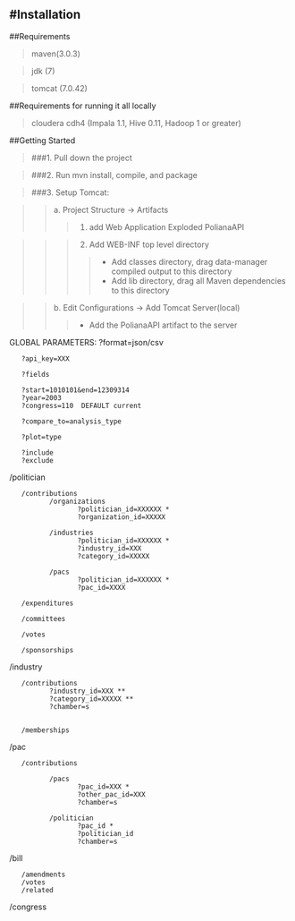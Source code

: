 #Installation
---
##Requirements
> maven(3.0.3)

> jdk (7)

> tomcat (7.0.42)

##Requirements for running it all locally
> cloudera cdh4 (Impala 1.1, Hive 0.11, Hadoop 1 or greater)



##Getting Started
>###1. Pull down the project

>###2. Run mvn install, compile, and package

>###3. Setup Tomcat:

>>a. Project Structure -> Artifacts 
>>>1. add Web Application Exploded PolianaAPI

>>>2. Add WEB-INF top level directory
>>>>* Add classes directory, drag data-manager compiled output to this directory
>>>>* Add lib directory, drag all Maven dependencies to this directory

>>b. Edit Configurations -> Add Tomcat Server(local)
>>>* Add the PolianaAPI artifact to the server


GLOBAL PARAMETERS:
       ?format=json/csv

       ?api_key=XXX
       
       ?fields

       ?start=1010101&end=12309314 
       ?year=2003
       ?congress=110  DEFAULT current
       
       ?compare_to=analysis_type

       ?plot=type

       ?include
       ?exclude

/politician 

       /contributions
              /organizations
                     ?politician_id=XXXXXX *
                     ?organization_id=XXXXX
                     
              /industries
                     ?politician_id=XXXXXX *
                     ?industry_id=XXX
                     ?category_id=XXXXX
                     
              /pacs
                     ?politician_id=XXXXXX *
                     ?pac_id=XXXX
       
       /expenditures

       /committees

       /votes

       /sponsorships

/industry

       /contributions
              ?industry_id=XXX **
              ?category_id=XXXXX **
              ?chamber=s


       /memberships


/pac

       /contributions 

              /pacs
                     ?pac_id=XXX *
                     ?other_pac_id=XXX
                     ?chamber=s

              /politician
                     ?pac_id *
                     ?politician_id
                     ?chamber=s


/bill

       /amendments
       /votes
       /related

/congress



